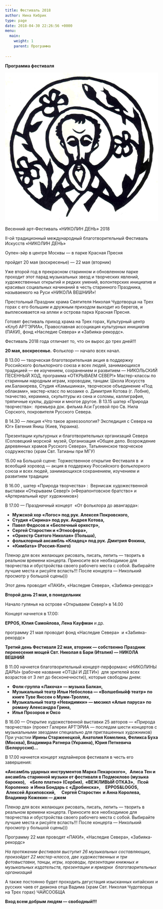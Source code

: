 ```yaml
---
title: Фестиваль 2018
author: Нина Кибрик
type: page
date: 2018-04-30 22:26:56 +0000
menu:
  main:
    weight: 1
    parent: Программа

---
```

**Программа фестиваля**

![](/images/Nikola_1700.jpg)

Весенний арт-Фестиваль «НИКОЛИН ДЕНЬ» 2018

II-ой традиционный международный благотворительный Фестиваль Искусств «НИКОЛИН ДЕНЬ»

Оупен-эйр в центре Москвы — в парке Красная Пресня

пройдет 20 мая (воскресенье) — 22 мая (вторник)

Уже второй год в прекрасном старинном и обновленном парке проходит этот парад музыкальных звезд и творческих явлений, художественных открытий и редких умений, волонтерских инициатив и красивых социальных начинаний в честь старинного Праздника, называемого на Руси «НИКОЛА ВЕШНИЙ»!

Престольный Праздник храма Святителя Николая Чудотворца на Трех горах с его большим и дружным приходом выходит из берегов, и выплескивается на аллеи и острова парка Красная Пресня.

Готовят фестиваль приход храма на Трех горах, Культурный центр «Клуб АРТ’ЭРИА», Православная ассоциация культурных инициатив (ПАКИ), фонд «Наследие Севера» и «Забияка-рекордс».

Фестиваль 2018 года отличает то, что он вырос до трех дней!!!

**20 мая, воскресенье.** Фольклор — начало всех начал.

В 13.00 — творческая благотворительная акция в поддержку Российского фольклорного союза и всех людей, занимающихся традицией — ее изучением, сохранением и развитием — НИКОЛЬСКИЙ ПЕСЕННЫЙ ХОД, программа «ОТКРЫВАЕМ СЕВЕР!» Мастер-классы по старинным народным играм, хороводам, танцам: Школа Искусств им.Балакирева, Студия «Камышинка», творческое объединение «Под облаками», мастер-класс по мозаике о. Димитрия Котова (г. Лобня), ткачество, керамика, скульптуры из сена и соломы, каллиграфия, тряпичные куклы, дудочки и многое другое. В 13.15 шатер «Природа творчества»:  премьера док. фильма Аси Гусевой про Св. Нила Сорского, покровителя Русского Севера.

В 14.30 — лекция «Что такое археозоология? Экспедиция с Севера на Юг» Евгения Яниш (Киев, Украина).

Презентации культурных и благотворительных организаций Севера (Соловецкий морской  музей, Организация «Общее дело. Возрождение деревянных храмов Русского Севера», Татьянинское творческое содружество (храм Свт. Татианы при МГУ)

15\.00 на Большой сцене: Торжественное открытие Фестиваля в  и всеобщий хоровод — акция в поддержку Российского фольклорного союза и всех людей, занимающихся сохранением, изучением и развитием традиции

В 16.00 , шатер «Природа творчества» :  Вернисаж художественной выставки «Открываем Север!» («Ферапонтовское братство» и «Артериальный круг художников»)

В 17.00 — Праздничный концерт  «От фольклора до авангарда»:

* **Мужской хор «Логос» под рук. Алексея Покровского,**      
* **Студия «Сирина» под рук. Андрея Котова,**      
* **Павел Федосов и «Беспечный оркестр»,**
*  **Сергей Старостин и «Этносфера»,**        
* **«Оркестр Святого Николая» (Польша),**       
* **фольклорный ансамбль «Кладец» под рук. Дмитрия Фокина,**     
* **«Кимбата» (Россия-Конго)**

Пленэр для всех желающих рисовать, писать, лепить — творить в реальном времени концерта. Приносите все необходимое для творчества и обустройства своего рабочего места с собой. Выбирайте лучшие места и рисуйте всласть!!! После концерта — Николький просмотр у большой сцены)))

Этот день проводит «ПАКИ», «Наследие Севера», «Забияка-рекордс»

**Второй день 21 мая, в понедельник**

Начало гулянья на острове «Открываем Север!» в 14.00

Концерт начнется в 17.00:

**EPPOS, Юлия Самойлова, Лена Кауфман** и др.

программу 21 мая проводит фонд «Наследие Севера»  и «Забияка-рекордс»

**Третий день Фестиваля 22 мая, вторник — собственно Праздник перенесения мощей Свт. Николая в Бари (Италия) — НИКОЛА ВЕШНИЙ**

В 11.00 начнется благотворительный концерт-перформанс «НИКОЛИНЫ ДАРЫ» (рабочее название «ОТЦЫ И ДЕТИ»)  для зрителей всех возрастов от 3 лет до бесконечности)), которые свободны днем:

* **Фолк-группа «Лакоча» — музыка Балкан,** 
* **Музыкальный театр Ильи Небослова — «Волшебныйф театр» по книге Туве Янссен о Муми-Троллях,** 
* **Музыкальный театр «Невидимки» — мюзикл «Алые паруса» по роману Александра Грина,**            
* **Илья Прозоров и Оксо**

В 16.00 — Открытие художественной выставки 25 авторов — «Природа творчества» (проект Галереи АРТ’ЭРИА — последам шести концертов с музыкальными звездами специально для приглашенных художников) При участии **Ирины Старженецкой, Анатолия Комелина, Феликса Буха (Москва), Владимира Ратнера (Украина), Юрия Петкевича (Белоруссия)…**

В 17.00 начнется концерт хедлайнеров фестиваля в честь его завершения:

**«Ансамбль ударных инструментов Марка Пекарского»,   Алиса Тен и ансамбль старинной музыки от фестиваля в Подмоклово (музыка барокко),    «Бело платно» (Сербия),  «ВЕЖЛИВЫЙ ОТКАЗ»,   Псой Короленко  и Инна Бондарь с «Дробинска»,     EPPOS&LOGOS,      Алексей Архиповский,      Сергей Старостин  и Анна Королева, Владимир Кожекин — джем**

Пленэр для всех желающих рисовать, писать, лепить — творить в реальном времени концерта. Приносите все необходимое для творчества и обустройства своего рабочего места с собой. Выбирайте лучшие места и рисуйте всласть!!! После концерта — Николький просмотр у большой сцены)))

Программу 22 мая проводят «ПАКИ», «Наследие Севера», «Забияка-рекордс»

_На протяжении фестиваля выступит 26 музыкальных составляющих, произойдет 22 мастер-класса, две художественных и три фотовыставки, танцы, игры, хороводы, презентации книжных и музыкальных издательств, презентации и ярмарки  благотворительных организаций_

А также постоянно будет проходить дегустация изысканных китайских и русских чаев от диакона отца Вадима (храм Свт. Николая Чудотворца на Трех горах) ЧАЙСООБЩА 

**Вход всем добрым людям — свободный!!!**
